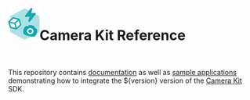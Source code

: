 <img align="left" width="64" height="64" src="docs/camerakit_icon.svg">

# Camera Kit Reference

</br>

This repository contains [documentation](./docs) as well as [sample applications](./samples) demonstrating how to integrate the ${version} version of the [Camera Kit](https://kit.snapchat.com/camera-kit) SDK.

